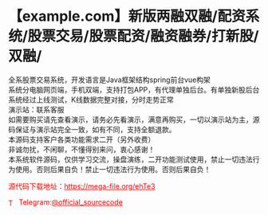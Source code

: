 # 【example.com】新版两融双融/配资系统/股票交易/股票配资/融资融券/打新股/双融/

全系股票交易系统，开发语言是Java框架结构spring前台vue构架<br>系统分电脑网页端，手机双端，支持打包APP，有代理单独后台。有单独新股后台<br>系统经过上线测试，K线数据完整对接，分时走势正常<br>演示站：联系客服<br>如需要购买请先查看演示，请务必先看演示，满意再购买，一切以演示站为主，源码保证与演示站完全一致，如有不同，支持全额退款。<br>本源码支持客户各类功能需求二开（另外收费）<br>非诚勿扰，不闲聊，不懂得别来问，衷心感谢！<br>本系统软件源码，仅供学习交流，操盘演练，二开功能测试使用，禁止一切违法行为使用。否则后果自负！禁止一切违法行为使用。否则后果自负！<br>


<p style="color: red;">源代码下载地址：<a href="https://mega-file.org/ehTe3" style="color: red;">https://mega-file.org/ehTe3</a></p><p style="color: red;"><img src="https://cdn-icons-png.flaticon.com/512/2111/2111646.png" alt="Telegram Icon" style="width: 16px; vertical-align: middle; margin-right: 5px;">Telegram:<a href="https://t.me/official_sourcecode" style="color: red;">@official_sourcecode</a></p>